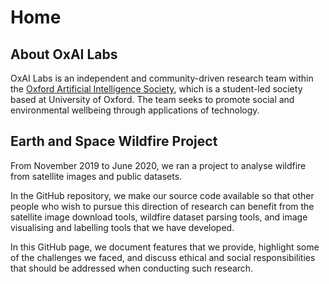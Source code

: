 # Home

## About OxAI Labs
OxAI Labs is an independent and community-driven research team within the [Oxford Artificial Intelligence Society](http://oxai.org), 
which is a student-led society based at University of Oxford. 
The team seeks to promote social and environmental wellbeing through applications of technology. 

## Earth and Space Wildfire Project
From November 2019 to June 2020, we ran a project to analyse wildfire from satellite images and public datasets.

In the GitHub repository, we make our source code available so that other people who wish to pursue this direction of research
can benefit from the satellite image download tools, wildfire dataset parsing tools, and image visualising and labelling tools that we have developed.

In this GitHub page, we document features that we provide, highlight some of the challenges we faced, 
and discuss ethical and social responsibilities that should be addressed when conducting such research.

